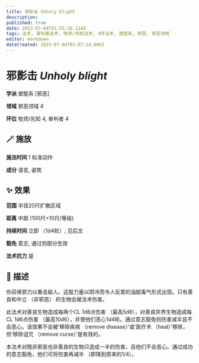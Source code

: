 ```yaml
---
title: 邪影击 Unholy blight
description: 
published: true
date: 2023-07-04T01:55:38.124Z
tags: 法术, 审判者法术, 牧师/先知法术, 4环法术, 塑能系, 邪恶, 邪恶领域
editor: markdown
dateCreated: 2023-07-04T01:07:14.806Z
---
```


# **邪影击** *Unholy blight*

**学派** 塑能系 \[邪恶\] 

**领域** 邪恶领域 4

**环位** 牧师/先知 4, 审判者 4

## 🪄 施放

**施法时间** 1 标准动作

**成分** 语言, 姿势

## ✨ 效果  

**范围** 半径20尺扩散区域

**距离** 中距 (100尺+10尺/等级)  

**持续时间** 立即 （1d4轮）; 见后文 

**豁免** 意志, 通过则部分生效

**法术抗力** 是

## 📖 描述

你召唤邪力以重击敌人。这股力量以阴冷而令人反胃的油腻毒气形式出现。只有善良和中立 （非邪恶） 的生物会被法术伤害。

此法术对善良生物造成每两个CL 1d8点伤害 （最高5d8），对善良异界生物造成每CL 1d6点伤害 （最高10d6），并使他们恶心1d4轮。通过意志豁免则伤害减半且不会恶心。该效果不会被‘移除疾病 （remove disease）’或‘医疗术 （heal）’移除，但‘移除诅咒 （remove curse）’是有效的。

本法术对既非邪恶也非善良的生物只造成一半的伤害，且他们不会恶心。通过成功的意志豁免，他们可将伤害再减半 （即降到原来的1/4）。
    
